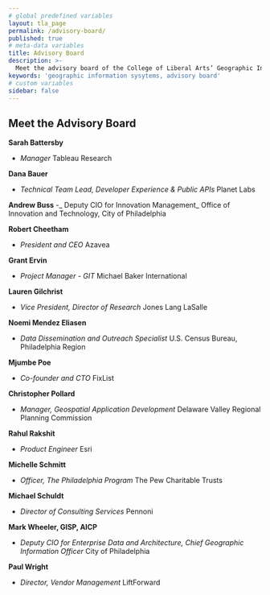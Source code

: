 ```yaml
---
# global predefined variables
layout: tla_page
permalink: /advisory-board/
published: true
# meta-data variables
title: Advisory Board
description: >- 
  Meet the advisory board of the College of Liberal Arts’ Geographic Information Systems program at Temple University.
keywords: 'geographic information sysytems, advisory board'
# custom variables
sidebar: false
---
```

## Meet the Advisory Board

**Sarah Battersby**
- _Manager_ Tableau Research

**Dana Bauer**
- _Technical Team Lead, Developer Experience & Public APIs_ Planet Labs

**Andrew Buss**
-_ Deputy CIO for Innovation Management_ Office of Innovation and Technology, City of Philadelphia

**Robert Cheetham**
- _President and CEO_ Azavea

**Grant Ervin**
- _Project Manager - GIT_ Michael Baker International

**Lauren Gilchrist**
- _Vice President, Director of Research_ Jones Lang LaSalle

**Noemi Mendez Eliasen**
- _Data Dissemination and Outreach Specialist_ U.S. Census Bureau, Philadelphia Region

**Mjumbe Poe**
- _Co-founder and CTO_ FixList

**Christopher Pollard**
- _Manager, Geospatial Application Development_ Delaware Valley Regional Planning Commission

**Rahul Rakshit**
- _Product Engineer_ Esri

**Michelle Schmitt**
- _Officer, The Philadelphia Program_ The Pew Charitable Trusts

**Michael Schuldt**
- _Director of Consulting Services_ Pennoni

**Mark Wheeler, GISP, AICP**
- _Deputy CIO for Enterprise Data and Architecture, Chief Geographic Information Officer_ City of Philadelphia

**Paul Wright**
- _Director, Vendor Management_ LiftForward
